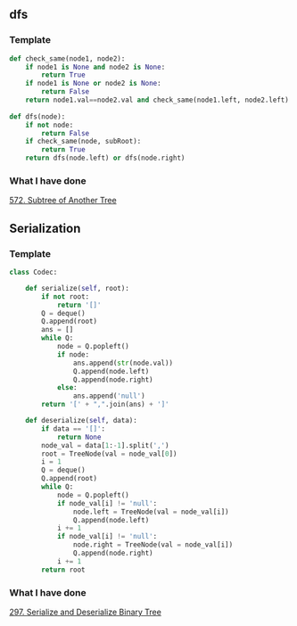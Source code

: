 ## dfs
### Template
``` python
def check_same(node1, node2):
    if node1 is None and node2 is None:
        return True
    if node1 is None or node2 is None:
        return False
    return node1.val==node2.val and check_same(node1.left, node2.left) and check_same(node1.right, node2.right)
    
def dfs(node):
    if not node:
        return False
    if check_same(node, subRoot):
        return True
    return dfs(node.left) or dfs(node.right)
```
### What I have done
[572. Subtree of Another Tree](https://leetcode.com/problems/subtree-of-another-tree/)

## Serialization
### Template
``` python
class Codec:

    def serialize(self, root):
        if not root:
            return '[]'
        Q = deque()
        Q.append(root)
        ans = []
        while Q:
            node = Q.popleft()
            if node:
                ans.append(str(node.val))
                Q.append(node.left)
                Q.append(node.right)
            else:
                ans.append('null')
        return '[' + ",".join(ans) + ']'

    def deserialize(self, data):
        if data == '[]':
            return None
        node_val = data[1:-1].split(',')
        root = TreeNode(val = node_val[0])
        i = 1
        Q = deque()
        Q.append(root)
        while Q:
            node = Q.popleft()
            if node_val[i] != 'null':
                node.left = TreeNode(val = node_val[i])
                Q.append(node.left)
            i += 1
            if node_val[i] != 'null':
                node.right = TreeNode(val = node_val[i])
                Q.append(node.right)
            i += 1
        return root
```

### What I have done
[297. Serialize and Deserialize Binary Tree](https://leetcode.com/problems/serialize-and-deserialize-binary-tree/description/)